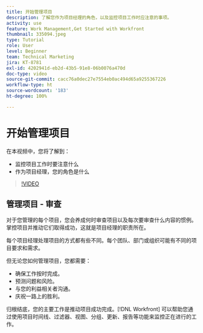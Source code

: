 ```yaml
---
title: 开始管理项目
description: 了解您作为项目经理的角色，以及监控项目工作时应注意的事项。
activity: use
feature: Work Management,Get Started with Workfront
thumbnail: 335094.jpeg
type: Tutorial
role: User
level: Beginner
team: Technical Marketing
jira: KT-8781
exl-id: 4202941d-eb2d-43b5-91e8-06b0076a470d
doc-type: video
source-git-commit: cacc76a0dec27e7554eb0ac494d65a9255367226
workflow-type: ht
source-wordcount: '183'
ht-degree: 100%

---
```


# 开始管理项目

在本视频中，您将了解到：

* 监控项目工作时要注意什么
* 作为项目经理，您的角色是什么

>[!VIDEO](https://video.tv.adobe.com/v/335094/?quality=12&learn=on)

## 管理项目 - 审查

对于您管理的每个项目，您会养成何时审查项目以及每次要审查什么内容的惯例。掌控项目并推动它们取得成功，这就是项目经理的职责所在。

每个项目经理处理项目的方式都有些不同。每个团队、部门或组织可能有不同的项目要求和需求。

但无论您如何管理项目，您都需要：

* 确保工作按时完成。
* 预测问题和风险。
* 与您的利益相关者沟通。
* 庆祝一路上的胜利。

归根结底，您的主要工作是推动项目成功完成。[!DNL Workfront] 可以帮助您通过使用项目时间线、过滤器、视图、分组、更新、报告等功能来监控正在进行的工作。

<!---
learn more urls
3 universal principles of project management
What is a project manager?
Project management knowledge areas
9 best practices for effective project management
10 work management problems and how to solve them
--->
